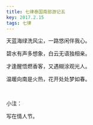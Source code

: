```yaml
---
title: 七律泰国南部游记五
key: 2017.2.15
tags: 七律
---
```


天蓝海绿洗风尘，一路悠闲伴我心。

碧水有声多想象，白云无语独相亲。

才逢醒悟燃香客，又遇糊涂观光人。

温暖向南是火热，花开处处梦如春。

</br>

小注：

写在情人节。

</br>

